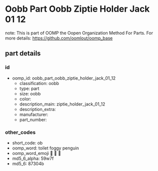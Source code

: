 # Oobb Part Oobb Ziptie Holder Jack 01 12  

note: This is part of OOMP the Oopen Organization Method For Parts. For more details: https://github.com/oomlout/oomp_base

##  part details





### id
* oomp_id: oobb_part_oobb_ziptie_holder_jack_01_12
  * classification: oobb
  * type: part
  * size: oobb
  * color: 
  * description_main: ziptie_holder_jack_01_12
  * description_extra: 
  * manufacturer: 
  * part_number: 

### other_codes
* short_code: ob
* oomp_word: toilet foggy penguin
* oomp_word_emoji :toilet: :foggy: :penguin:
* md5_6_alpha: 59w7f
* md5_6: 87304b